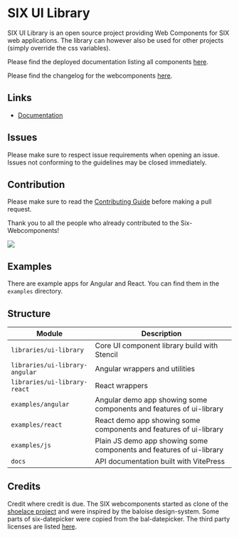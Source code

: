 # SIX UI Library

SIX UI Library is an open source project providing Web Components for SIX web applications. The library can however also
be used for other projects (simply override the css variables).

Please find the deployed documentation listing all components [here](https://six-group.github.io/six-webcomponents/).

Please find the changelog for the webcomponents [here](docs/changelog.md).

## Links

- [Documentation](https://six-group.github.io/six-webcomponents/)

## Issues

Please make sure to respect issue requirements when opening an issue. Issues not conforming to the guidelines may be closed immediately.

## Contribution

Please make sure to read the [Contributing Guide](https://github.com/six-group/six-webcomponents/blob/main/.github/contributing.md) before making a pull request.

Thank you to all the people who already contributed to the Six-Webcomponents!

<a href="https://github.com/six-group/six-webcomponents/graphs/contributors"><img src="https://contrib.rocks/image?repo=six-group/six-webcomponents" /></a>

## Examples

There are example apps for Angular and React. You can find them in the `examples` directory.

## Structure

| Module                         | Description                                                          |
| ------------------------------ | -------------------------------------------------------------------- |
| `libraries/ui-library`         | Core UI component library build with Stencil                         |
| `libraries/ui-library-angular` | Angular wrappers and utilities                                       |
| `libraries/ui-library-react`   | React wrappers                                                       |
| `examples/angular`             | Angular demo app showing some components and features of ui-library  |
| `examples/react`               | React demo app showing some components and features of ui-library    |
| `examples/js`                  | Plain JS demo app showing some components and features of ui-library |
| `docs`                         | API documentation built with VitePress                               |

## Credits

Credit where credit is due. The SIX webcomponents started as clone of the [shoelace project](https://shoelace.style/) and were inspired by the baloise
design-system. Some parts of six-datepicker were copied from the bal-datepicker.
The third party licenses are listed [here](packages/ui-library/third-party-licenses).
